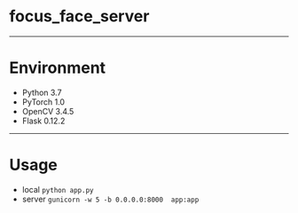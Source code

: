 # focus_face_server

----------

# Environment
- Python 3.7
- PyTorch 1.0
- OpenCV 3.4.5
- Flask 0.12.2

----------
# Usage
- local  `python app.py`
- server `gunicorn -w 5 -b 0.0.0.0:8000  app:app`
